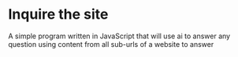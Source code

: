# Inquire the site
 A simple program written in JavaScript that will use ai to answer any question using content from all sub-urls of a website to answer
